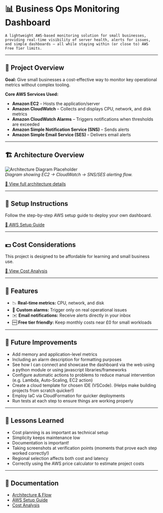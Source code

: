 # 📊 Business Ops Monitoring Dashboard

```
A lightweight AWS-based monitoring solution for small businesses, providing real-time visibility of server health, alerts for issues, and simple dashboards — all while staying within (or close to) AWS Free Tier limits.
```

---

## 🎯 Project Overview

**Goal:** Give small businesses a cost-effective way to monitor key operational metrics without complex tooling.

**Core AWS Services Used:**

- **Amazon EC2** – Hosts the application/server
- **Amazon CloudWatch** – Collects and displays CPU, network, and disk metrics
- **Amazon CloudWatch Alarms** – Triggers notifications when thresholds are exceeded
- **Amazon Simple Notification Service (SNS)** – Sends alerts
- **Amazon Simple Email Service (SES)** – Delivers email alerts

---

## 🏗️ Architecture Overview

![Architecture Diagram Placeholder](docs/images/architecture-placeholder.png)  
_Diagram showing EC2 → CloudWatch → SNS/SES alerting flow._

[📄 View full architecture details](docs/architecture-and-flow.md)

---

## 🚀 Setup Instructions

Follow the step-by-step AWS setup guide to deploy your own dashboard.

[📄 AWS Setup Guide](docs/aws-setup-guide.md)

---

## 💵 Cost Considerations

This project is designed to be affordable for learning and small business use.

[📄 View Cost Analysis](docs/cost-analysis.md)

---

## 📌 Features

- 📉 **Real-time metrics:** CPU, network, and disk
- 🚨 **Custom alarms:** Trigger only on real operational issues
- ✉️ **Email notifications:** Receive alerts directly in your inbox
- 🆓 **Free tier friendly:** Keep monthly costs near £0 for small workloads

---

## 🔮 Future Improvements

- Add memory and application-level metrics
- Including an alarm description for formatting purposes
- See how I can connect and showcase the dashboard via the web using a python module or using javascript libraries/frameworks
- Configure automatic actions to problems to reduce manual intervention (e.g. Lambda, Auto-Scaling, EC2 action)
- Create a cloud template for chosen IDE (VSCode). (Helps make building projects from scratch quicker!)
- Employ IaC via CloudFormation for quicker deployments
- Run tests at each step to ensure things are working properly

---

## 🧠 Lessons Learned

- Cost planning is as important as technical setup
- Simplicity keeps maintenance low
- Documentation is important!
- Taking screenshots at verification points (moments that prove each step worked correctly!)
- Regional selection affects both cost and latency
- Correctly using the AWS price calculator to estimate project costs

---

## 📂 Documentation

- [Architecture & Flow](docs/architecture-and-flow.md)
- [AWS Setup Guide](docs/aws-setup-guide.md)
- [Cost Analysis](docs/cost-analysis.md)
